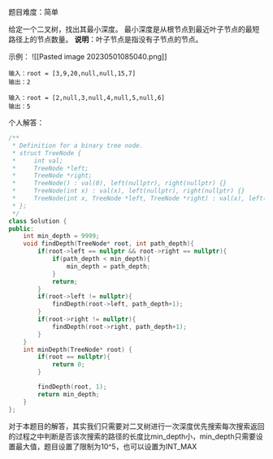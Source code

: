 
题目难度：简单

给定一个二叉树，找出其最小深度。
最小深度是从根节点到最近叶子节点的最短路径上的节点数量。
**说明**：叶子节点是指没有子节点的节点。

示例：
![[Pasted image 20230501085040.png]]
```
输入：root = [3,9,20,null,null,15,7]
输出：2

输入：root = [2,null,3,null,4,null,5,null,6]
输出：5
```

个人解答：
```C++
/**
 * Definition for a binary tree node.
 * struct TreeNode {
 *     int val;
 *     TreeNode *left;
 *     TreeNode *right;
 *     TreeNode() : val(0), left(nullptr), right(nullptr) {}
 *     TreeNode(int x) : val(x), left(nullptr), right(nullptr) {}
 *     TreeNode(int x, TreeNode *left, TreeNode *right) : val(x), left(left), right(right) {}
 * };
 */
class Solution {
public:
    int min_depth = 9999;
    void findDepth(TreeNode* root, int path_depth){
        if(root->left == nullptr && root->right == nullptr){
            if(path_depth < min_depth){
                min_depth = path_depth;
            }
            return;
        }
        if(root->left != nullptr){
            findDepth(root->left, path_depth+1);
        }
        if(root->right != nullptr){
            findDepth(root->right, path_depth+1);
        }
    }
    int minDepth(TreeNode* root) {
        if(root == nullptr){
            return 0;
        }

        findDepth(root, 1);
        return min_depth;
    }
};
```

对于本题目的解答，其实我们只需要对二叉树进行一次深度优先搜索每次搜索返回的过程之中判断是否该次搜索的路径的长度比min_depth小，min_depth只需要设置最大值，题目设置了限制为10^5，也可以设置为INT_MAX